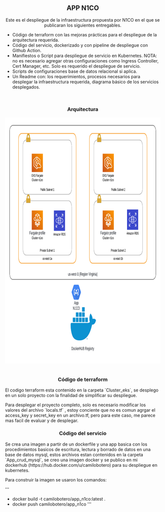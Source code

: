  <h2 align="center">APP N1CO</h2>
 <p align="center">
    Este es el despliegue de la infraestructura propuesta por N1CO en el que se publicaran los siguientes entregables.

  * Código de terraform con las mejoras prácticas para el despliegue de la arquitectura requerida.
  * Código del servicio, dockerizado y con pipeline de despliegue con Github Action.
  * Manifiestos o Script para despliegue de servicio en Kubernetes. NOTA: no es necesario agregar otras configuraciones como Ingress Controller, Cert Manager, etc. Solo es requerido el despliegue de servicio.
  * Scripts de configuraciones base de datos relacional si aplica.
  * Un Readme con: los requerimientos, procesos necesarios para desplegar la infraestructura requerida, diagrama básico de los servicios desplegados.
</p> 
<br />
<div align="center">
  <h3 align="center">Arquitectura</h3>
  <a href="images/Diagrama n1co.png">
    <img src="images/Diagrama n1co.png" alt="Arquitectura" width="800" height="800">
  </a>
<br />
<br />
<h3 align="center">Código de terraform</h3>
 <p align="left">
  El codigo terraform esta contenido en la carpeta `Cluster_eks`, se desplego en un solo proyecto con la finalidad de simplificar su despliegue.
</p> 
 <p align="left">
  Para desplegar el proyecto completo, solo es necesario modificar los valores del archivo `locals.tf` , estoy conciente que no es comun agrgar el access_key y secret_key en un archivo.tf, pero 
  para este caso, me parece mas facil de evaluar y de desplegar.
</p> 

<h3 align="center">Código del servicio</h3>
 <p align="left">
  Se crea una imagen a partir de un dockerfile y una app basica con los procedimientos basicos de escritura, lectura y borrado de datos en una base de datos mysql, estos archivos estan contenidos en la carpeta  `App_crud_mysql`, se creo una imagen docker y se publico en mi dockerhub (https://hub.docker.com/u/camilobotero) para su despliegue en kubernetes.
</p> 
 <p align="left">
  Para construir la imagen se usaron los comandos:
</p> 
</div>

'''
  * docker build -t camilobotero/app_n1co:latest .
  * docker push camilobotero/app_n1co
'''












